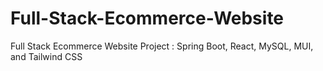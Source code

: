 # Full-Stack-Ecommerce-Website
Full Stack Ecommerce Website Project : Spring Boot, React, MySQL, MUI, and Tailwind CSS 
